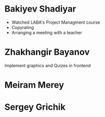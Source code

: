# Bakiyev Shadiyar
* Watched LABA's Project Managment course
* Copyrating
* Arranging a meeting with a teacher

# Zhakhangir Bayanov
Implement graphics and Quizes in frontend	
# Meiram Merey

# Sergey Grichik 
